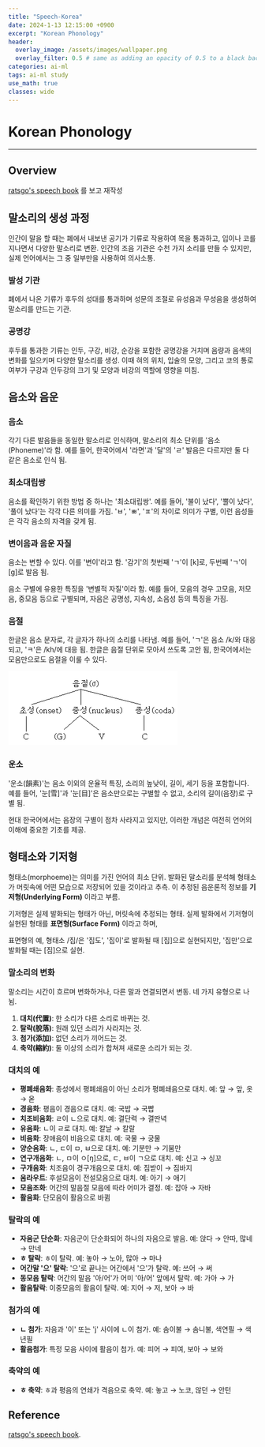 ```yaml
---
title: "Speech-Korea"
date: 2024-1-13 12:15:00 +0900
excerpt: "Korean Phonology"
header:
  overlay_image: /assets/images/wallpaper.png
  overlay_filter: 0.5 # same as adding an opacity of 0.5 to a black background
categories: ai-ml
tags: ai-ml study
use_math: true
classes: wide
---
```

# Korean Phonology
***

## Overview

[ratsgo's speech book](https://ratsgo.github.io/speechbook/docs/) 를 보고 재작성


## 말소리의 생성 과정

인간이 말을 할 때는 폐에서 내보낸 공기가 기류로 작용하여 목을 통과하고, 입이나 코를 지나면서 다양한 말소리로 변환. 
인간의 조음 기관은 수천 가지 소리를 만들 수 있지만, 실제 언어에서는 그 중 일부만을 사용하여 의사소통.

### 발성 기관

폐에서 나온 기류가 후두의 성대를 통과하며 성문의 조절로 유성음과 무성음을 생성하여 말소리를 만드는 기관.

### 공명강

후두를 통과한 기류는 인두, 구강, 비강, 순강을 포함한 공명강을 거치며 음량과 음색의 변화를 일으키며 다양한 말소리를 생성. 
이때 혀의 위치, 입술의 모양, 그리고 코의 통로 여부가 구강과 인두강의 크기 및 모양과 비강의 역할에 영향을 미침.

## 음소와 음운

### 음소
각기 다른 발음들을 동일한 말소리로 인식하며, 말소리의 최소 단위를 '음소(Phoneme)'라 함. 
예를 들어, 한국어에서 '라면'과 '달'의 'ㄹ' 발음은 다르지만 둘 다 같은 음소로 인식 됨.

### 최소대립쌍
음소를 확인하기 위한 방법 중 하나는 '최소대립쌍'. 
예를 들어, '불이 났다', '뿔이 났다', '풀이 났다'는 각각 다른 의미를 가짐. 'ㅂ', 'ㅃ', 'ㅍ'의 차이로 의미가 구별, 이런 음성들은 각각 음소의 자격을 갖게 됨.

### 변이음과 음운 자질
음소는 변할 수 있다. 이를 '변이'라고 함.
'감기'의 첫번째 'ㄱ'이 [k]로, 두번째 'ㄱ'이 [g]로 발음 됨.

음소 구별에 유용한 특징을 '변별적 자질'이라 함. 예를 들어, 모음의 경우 고모음, 저모음, 중모음 등으로 구별되며, 자음은 공명성, 지속성, 소음성 등의 특징을 가짐.

### 음절
한글은 음소 문자로, 각 글자가 하나의 소리를 나타냄. 
예를 들어, 'ㄱ'은 음소 /k/와 대응되고, 'ㅋ'은 /kh/에 대응 됨. 한글은 음절 단위로 모아서 쓰도록 고안 됨, 한국어에서는 모음만으로도 음절을 이룰 수 있다.

![git](/assets/images/syllable.gif)

### 운소
'운소(韻素)'는 음소 이외의 운율적 특징, 소리의 높낮이, 길이, 세기 등을 포함합니다. 예를 들어, '눈[雪]'과 '눈[目]'은 음소만으로는 구별할 수 없고, 소리의 길이(음장)로 구별 됨.

현대 한국어에서는 음장의 구별이 점차 사라지고 있지만, 이러한 개념은 여전히 언어의 이해에 중요한 기초를 제공.

## 형태소와 기저형
형태소(morphoeme)는 의미를 가진 언어의 최소 단위. 발화된 말소리를 분석해 형태소가 머릿속에 어떤 모습으로 저장되어 있을 것이라고 추측. 
이 추정된 음운론적 정보를 **기저형(Underlying Form)** 이라고 부름.

기저형은 실제 발화되는 형태가 아닌, 머릿속에 추정되는 형태. 실제 발화에서 기저형이 실현된 형태를 **표면형(Surface Form)** 이라고 하며, 

표면형의 예, 형태소 /집/은 '집도', '집이'로 발화될 때 [집]으로 실현되지만, '집만'으로 발화될 때는 [짐]으로 실현.

### 말소리의 변화
말소리는 시간이 흐르며 변화하거나, 다른 말과 연결되면서 변동. 네 가지 유형으로 나뉨.

1. **대치(代置)**: 한 소리가 다른 소리로 바뀌는 것.
2. **탈락(脫落)**: 원래 있던 소리가 사라지는 것.
3. **첨가(添加)**: 없던 소리가 끼어드는 것.
4. **축약(縮約)**: 둘 이상의 소리가 합쳐져 새로운 소리가 되는 것.

### 대치의 예

- **평폐쇄음화**: 종성에서 평폐쇄음이 아닌 소리가 평폐쇄음으로 대치. 예: 앞 → 앞, 옷 → 옫
- **경음화**: 평음이 경음으로 대치. 예: 국밥 → 국빱
- **치조비음화**: ㄹ이 ㄴ으로 대치. 예: 결단력 → 결딴녁
- **유음화**: ㄴ이 ㄹ로 대치. 예: 칼날 → 칼랄
- **비음화**: 장애음이 비음으로 대치. 예: 국물 → 궁물
- **양순음화**: ㄴ, ㄷ이 ㅁ, ㅂ으로 대치. 예: 기분만 → 기붐만
- **연구개음화**: ㄴ, ㅁ이 ㅇ[ŋ]으로, ㄷ, ㅂ이 ㄱ으로 대치. 예: 신고 → 싱꼬
- **구개음화**: 치조음이 경구개음으로 대치. 예: 짐받이 → 짐바지
- **움라우트**: 후설모음이 전설모음으로 대치. 예: 아기 → 애기
- **모음조화**: 어간의 말음절 모음에 따라 어미가 결정. 예: 잡아 → 자바
- **활음화**: 단모음이 활음으로 바뀜

### 탈락의 예
- **자음군 단순화**: 자음군이 단순화되어 하나의 자음으로 발음. 예: 앉다 → 안따, 많네 → 만네
- **ㅎ 탈락**: ㅎ이 탈락. 예: 놓아 → 노아, 많아 → 마나
- **어간말 '으' 탈락**: '으'로 끝나는 어간에서 '으'가 탈락. 예: 쓰어 → 써
- **동모음 탈락**: 어간의 말음 '아/어'가 어미 '아/어' 앞에서 탈락. 예: 가아 → 가
- **활음탈락**: 이중모음의 활음이 탈락. 예: 지어 → 저, 보아 → 바

### 첨가의 예
- **ㄴ 첨가**: 자음과 '이' 또는 'j' 사이에 ㄴ이 첨가. 예: 솜이불 → 솜니불, 색연필 → 색년필
- **활음첨가**: 특정 모음 사이에 활음이 첨가. 예: 피어 → 피여, 보아 → 보와

### 축약의 예
- **ㅎ 축약**: ㅎ과 평음의 연쇄가 격음으로 축약. 예: 놓고 → 노코, 않던 → 안턴

## Reference

[ratsgo's speech book](https://ratsgo.github.io/speechbook/docs/).